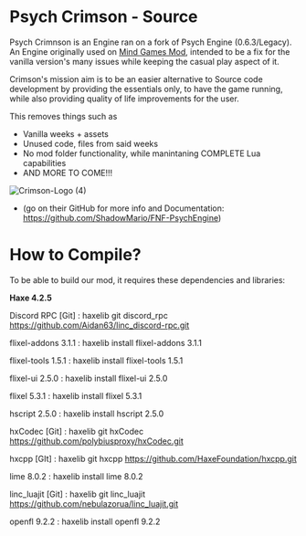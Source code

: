# Psych Crimson - Source
Psych Crimnson is an Engine ran on a fork of Psych Engine (0.6.3/Legacy). An Engine originally used on [Mind Games Mod](https://gamebanana.com/mods/301107), intended to be a fix for the vanilla version's many issues while keeping the casual play aspect of it. 

Crimson's mission aim is to be an easier alternative to Source code development by providing the essentials only, to have the game running, while also providing quality of life improvements for the user.

This removes things such as
- Vanilla weeks + assets
- Unused code, files from said weeks
- No mod folder functionality, while manintaning COMPLETE Lua capabilities
- AND MORE TO COME!!!

![Crimson-Logo (4)](https://github.com/Fazzoc/PsychCrimson/assets/87571200/aa499de6-40c5-4c15-91be-7dc0b91d8734)

* (go on their GitHub for more info and Documentation: https://github.com/ShadowMario/FNF-PsychEngine)

# How to Compile?

To be able to build our mod, it requires these dependencies and libraries:

**Haxe 4.2.5**

Discord RPC [Git] : haxelib git discord_rpc https://github.com/Aidan63/linc_discord-rpc.git

flixel-addons 3.1.1 : haxelib install flixel-addons 3.1.1

flixel-tools 1.5.1 : haxelib install flixel-tools 1.5.1

flixel-ui 2.5.0 : haxelib install flixel-ui 2.5.0

flixel 5.3.1 : haxelib install flixel 5.3.1

hscript 2.5.0 : haxelib install hscript 2.5.0

hxCodec [Git] : haxelib git hxCodec https://github.com/polybiusproxy/hxCodec.git

hxcpp [GIt] : haxelib git hxcpp https://github.com/HaxeFoundation/hxcpp.git

lime 8.0.2 : haxelib install lime 8.0.2

linc_luajit [Git] : haxelib git linc_luajit https://github.com/nebulazorua/linc_luajit.git

openfl 9.2.2 : haxelib install openfl 9.2.2

